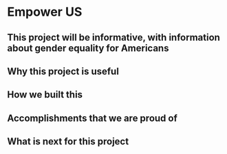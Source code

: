 Empower US
==================
## This project will be informative, with information about gender equality for Americans

## Why this project is useful

## How we built this 

## Accomplishments that we are proud of 

## What is next for this project
